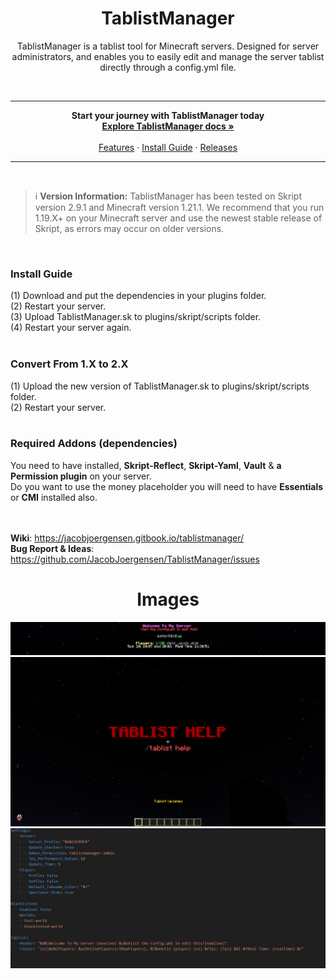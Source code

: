 <h1 align="center">TablistManager</h1>
<p align="center">TablistManager is a tablist tool for Minecraft servers. Designed for server administrators, and enables you to easily edit and manage the server tablist directly through a config.yml file.</p> <br>

<hr>
<p align="center">
      <strong>Start your journey with TablistManager today</strong>
      <br>
      <a href="#docs"><strong>Explore TablistManager docs »</strong></a>
      <br>
      <br>
      <a href="#features">Features</a>
      ·
      <a href="#install-guide">Install Guide</a>
      ·
      <a href="https://github.com/JacobJoergensen/TablistManager/releases">Releases</a>
</p>

<hr>
<br>

> :information_source: **Version Information:** TablistManager has been tested on Skript version 2.9.1 and Minecraft version 1.21.1. We recommend that you run 1.19.X+ on your Minecraft server and use the newest stable release of Skript, as errors may occur on older versions.

<br>

<h3>Install Guide</h3>
(1) Download and put the dependencies in your plugins folder.<br>
(2) Restart your server. <br>
(3) Upload TablistManager.sk to plugins/skript/scripts folder. <br>
(4) Restart your server again. <br><br>

<h3>Convert From 1.X to 2.X</h3>
(1) Upload the new version of TablistManager.sk to plugins/skript/scripts folder. <br>
(2) Restart your server. <br><br>

<h3>Required Addons (dependencies)</h3>
You need to have installed, <strong>Skript-Reflect</strong>, <strong>Skript-Yaml</strong>, <strong>Vault</strong> & <strong>a Permission plugin</strong> on your server.
<br>Do you want to use the money placeholder you will need to have <strong>Essentials</strong> or <strong>CMI</strong> installed also. <br><br><br>

**Wiki**: https://jacobjoergensen.gitbook.io/tablistmanager/
<br>**Bug Report & Ideas**: https://github.com/JacobJoergensen/TablistManager/issues

<h1 align="center">Images</h1>

![alt text](https://github.com/JacobJoergensen/TablistManager/blob/main/img/tablistm-showcase2.jpg?raw=true)
![alt text](https://github.com/JacobJoergensen/TablistManager/blob/main/img/tablistm-showcase.png?raw=true)
![alt text](https://github.com/JacobJoergensen/TablistManager/blob/main/img/tablistm-showcase4.jpg?raw=true)

